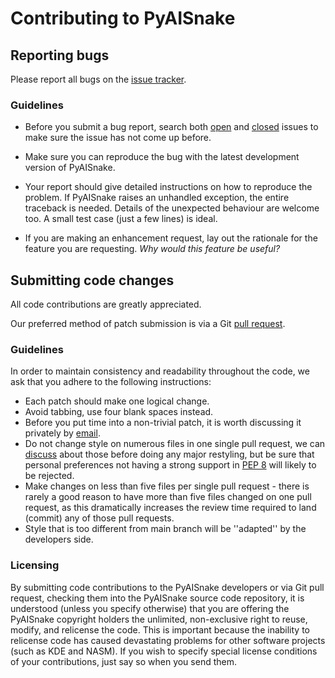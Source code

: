# Contributing to PyAISnake

## Reporting bugs

Please report all bugs on the [issue tracker](https://github.com/epsylon/PyAISnake/issues).

### Guidelines

* Before you submit a bug report, search both [open](https://github.com/epsylon/PyAISnake/issues?q=is%3Aopen+is%3Aissue) and [closed](https://github.com/epsylon/PyAISnake/issues?q=is%3Aissue+is%3Aclosed) issues to make sure the issue has not come up before. 

* Make sure you can reproduce the bug with the latest development version of PyAISnake.

* Your report should give detailed instructions on how to reproduce the problem. If PyAISnake raises an unhandled exception, the entire traceback is needed. Details of the unexpected behaviour are welcome too. A small test case (just a few lines) is ideal.

* If you are making an enhancement request, lay out the rationale for the feature you are requesting. *Why would this feature be useful?*

## Submitting code changes

All code contributions are greatly appreciated.

Our preferred method of patch submission is via a Git [pull request](https://help.github.com/articles/using-pull-requests).

### Guidelines

In order to maintain consistency and readability throughout the code, we ask that you adhere to the following instructions:

* Each patch should make one logical change.
* Avoid tabbing, use four blank spaces instead.
* Before you put time into a non-trivial patch, it is worth discussing it privately by [email](mailto:epsylon@riseup.net).
* Do not change style on numerous files in one single pull request, we can [discuss](mailto:epsylon@riseup.net) about those before doing any major restyling, but be sure that personal preferences not having a strong support in [PEP 8](http://www.python.org/dev/peps/pep-0008/) will likely to be rejected.
* Make changes on less than five files per single pull request - there is rarely a good reason to have more than five files changed on one pull request, as this dramatically increases the review time required to land (commit) any of those pull requests.
* Style that is too different from main branch will be ''adapted'' by the developers side.

### Licensing

By submitting code contributions to the PyAISnake developers or via Git pull request, checking them into the PyAISnake source code repository, it is understood (unless you specify otherwise) that you are offering the PyAISnake copyright holders the unlimited, non-exclusive right to reuse, modify, and relicense the code. This is important because the inability to relicense code has caused devastating problems for other software projects (such as KDE and NASM). If you wish to specify special license conditions of your contributions, just say so when you send them.
